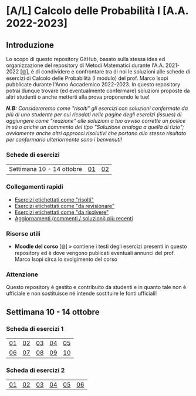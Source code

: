 # [A/L] Calcolo delle Probabilità I [A.A. 2022-2023]

## Introduzione

Lo scopo di questo repository GitHub, basato sulla stessa idea ed organizzazione del repository di Metodi Matematici durante l'A.A. 2021-2022 [[🌐]](https://github.com/sapienzastudentsnetwork/mmi2122), è di condividere e confrontare tra di noi le soluzioni alle schede di esercizi di Calcolo delle Probabilità (I modulo) del prof. Marco Isopi pubblicate durante l'Anno Accademico 2022-2023. In questo repository potrai dunque trovare (ed eventualmente confermare) soluzioni proposte da altri studenti o anche metterti alla prova proponendo le tue!

_**N.B:** Considereremo come "risolti" gli esercizi con soluzioni confermate da più di uno studente per cui ricodati nelle pagine degli esercizi (issues) di aggiungere come "reazione" alle soluzioni a tuo avviso corrette un pollice in sù o anche un commento del tipo "Soluzione analoga a quella di tizio"; ovviamente anche altri approcci risolutivi che portano allo stesso risultato per confermarlo ulteriormente sono i benvenuti!_

### Schede di esercizi

|    |    |    |
|----|----|----|
| Settimana 10 - 14 ottobre | [01](#scheda-di-esercizi-1)  | [02](#scheda-di-esercizi-2)  |

### Collegamenti rapidi

- [Esercizi etichettati come "risolti"](../../issues?q=label%3Arisolto)
- [Esercizi etichettati come "da revisionare"](../../issues?q=label%3A"da+revisionare")
- [Esercizi etichettati come "da risolvere"](../../issues?q=label%3A"da+risolvere")
- [Aggiornamenti (commenti / soluzioni) più recenti](../../issues?q=sort%3Aupdated-desc+)

### Risorse utili

- **Moodle del corso** [[🌐]](https://elearning.uniroma1.it/enrol/index.php?id=15457) » contiene i testi degli esercizi presenti in questo repository ed è dove vengono publicati eventuali annunci del prof. Marco Isopi circa lo svolgimento del corso

### Attenzione

Questo repository è gestito e contribuito da studenti e in quanto tale non è ufficiale e non sostituisce né intende sostituire le fonti ufficiali!

## Settimana 10 - 14 ottobre

### Scheda di esercizi 1

|    |    |    |    |    |
|----|----|----|----|----|
| [01](../../issues/01)  | [02](../../issues/02)  | [03](../../issues/03)  | [04](../../issues/04)  | [05](../../issues/05) |
| [06](../../issues/06)  | [07](../../issues/07)  | [08](../../issues/08)  | [09](../../issues/09)  | [10](../../issues/10) |

### Scheda di esercizi 2

|    |    |    |    |    |     |
|----|----|----|----|----|-----|
| [01](../../issues/11)  | [02](../../issues/12)  | [03](../../issues/13)  | [04](../../issues/14)  | [05](../../issues/15)  | [06](../../issues/16)  |
